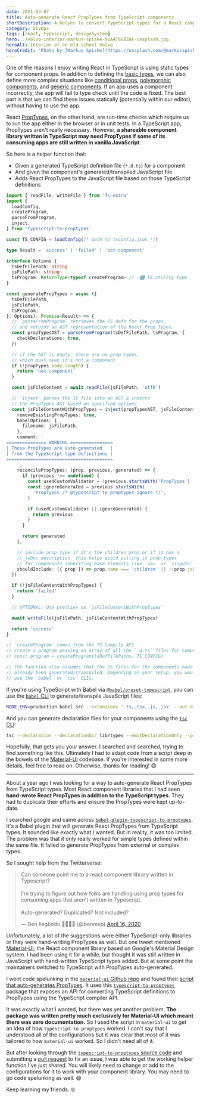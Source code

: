 ```yaml
---
date: 2021-03-07
title: Auto-generate React PropTypes from TypeScript components
shortDescription: A helper to convert TypeScript types for a React component library into PropTypes for legacy JavaScript apps
category: DivOps
tags: [react, typescript, designSystem]
hero: ./volvo-interior-markus-spiske-9vA4T6GBZAk-unsplash.jpg
heroAlt: Interior of an old school Volvo
heroCredit: 'Photo by [Markus Spiske](https://unsplash.com/@markusspiske)'
---
```


One of the reasons I enjoy writing React in TypeScript is using static types for component props. In addition to defining the [basic types](/blog/react-prop-types-with-typescript/), we can also define more complex situations like [conditional props](/blog/conditional-react-props-typescript/), [polymorphic components](/blog/polymorphic-react-components-typescript/), and [generic components](/blog/generic-react-components-typescript/). If an app uses a component incorrectly, the app will fail to type check until the code is fixed. The best part is that we can find these issues statically (potentially within our editor), without having to use the app.

React [PropTypes](https://reactjs.org/docs/typechecking-with-proptypes.html), on the other hand, are run-time checks which require us to run the app either in the browser or in unit tests. In a TypeScript app, PropTypes aren't really necessary. However, **a shareable component library written in TypeScript may need PropTypes if some of its consuming apps are still written in vanilla JavaScript**.

So here is a helper function that:

- Given a generated TypeScript definition file (`*.d.ts`) for a component
- And given the component's generated/transpiled JavaScript file
- Adds React PropTypes to the JavaScript file based on those TypeScript definitions

```typescript
import { readFile, writeFile } from 'fs-extra'
import {
  loadConfig,
  createProgram,
  parseFromProgram,
  inject,
} from 'typescript-to-proptypes'

const TS_CONFIG = loadConfig(/* path to tsconfig.json */)

type Result = 'success' | 'failed' | 'not-component'

interface Options {
  tsDefFilePath: string
  jsFilePath: string
  tsProgram: ReturnType<typeof createProgram> // 👈🏾 TS utility type
}

const generatePropTypes = async ({
  tsDefFilePath,
  jsFilePath,
  tsProgram,
}: Options): Promise<Result> => {
  // `parseFromProgram` retrieves the TS defs for the props,
  // and returns an AST representation of the React Prop Types
  const propTypesAST = parseFromProgram(tsDefFilePath, tsProgram, {
    checkDeclarations: true,
  })

  // if the AST is empty, there are no prop types,
  // which must mean it's not a component
  if (!propTypes.body.length) {
    return 'not-component'
  }

  const jsFileContent = await readFile(jsFilePath, 'utf8')

  // `inject` parses the JS file into an AST & inserts
  // the PropTypes AST based on specified options
  const jsFileContentWithPropTypes = inject(propTypesAST, jsFileContent, {
    removeExistingPropTypes: true,
    babelOptions: {
      filename: jsFilePath,
    },
    comment: `
=============== WARNING ================
| These PropTypes are auto-generated   |
| from the TypeScript type definitions |
========================================
    `,
    reconcilePropTypes: (prop, previous, generated) => {
      if (previous !== undefined) {
        const usedCustomValidator = !previous.startsWith('PropTypes')
        const ignoreGenerated = previous.startsWith(
          'PropTypes /* @typescript-to-proptypes-ignore */',
        )

        if (usedCustomValidator || ignoreGenerated) {
          return previous
        }
      }

      return generated
    },

    // include prop type if it's the children prop or if it has a
    // jsDoc description. this helps avoid pulling in prop types
    // for components inheriting base elements like `<a>` or `<input>`
    shouldInclude: ({ prop }) => prop.name === 'children' || !!prop.jsDoc,
  })

  if (!jsFileContentWithPropTypes) {
    return 'failed'
  }

  // OPTIONAL: Use prettier on `jsFileContentWithPropTypes`

  await writeFile(jsFilePath, jsFileContentWithPropTypes)

  return 'success'
}

// `createProgram` comes from the TS Compile API
// create a program passing an array of all the `.d.ts` files for components
// const program = createProgram(tsDefFilePaths, TS_CONFIG)

// The function also assumes that the JS files for the components have
// already been generated/transpiled. Depending on your setup, you would
// use the `babel` or `tsc` CLIs.
```

If you're using TypeScript with Babel via [`@babel/preset-typescript`](https://babeljs.io/docs/en/babel-preset-typescript), you can use the [`babel` CLI](https://babeljs.io/docs/en/babel-cli) to generate/transpile JavaScript files:

```bash
NODE_ENV=production babel src --extensions '.ts,.tsx,.js,.jsx' --out-dir lib
```

And you can generate declaration files for your components using the [`tsc` CLI](https://www.typescriptlang.org/docs/handbook/compiler-options.html):

```bash
tsc --declaration --declarationDir lib/types --emitDeclarationOnly --project tsconfig.json
```

Hopefully, that gets you your answer. I searched and searched, trying to find something like this. Ultimately I had to adapt code from a script deep in the bowels of the [Material-UI](https://material-ui.com/) codebase. If you're interested in some more details, feel free to read on. Otherwise, thanks for reading! 😄

---

About a year ago I was looking for a way to auto-generate React PropTypes from TypeScript types. Most React component libraries that I had seen **hand-wrote React PropTypes in addition to the TypeScript types**. They had to duplicate their efforts and ensure the PropTypes were kept up-to-date.

I searched google and came across [`babel-plugin-typescript-to-proptypes`](https://github.com/milesj/babel-plugin-typescript-to-proptypes). It's a Babel plugin that will generate React PropTypes from TypeScript types. It sounded like exactly what I wanted. But in reality, it was too limited. The problem was that it only really worked for simple types defined within the same file. It failed to generate PropTypes from external or complex types.

So I sought help from the Twitterverse:

<blockquote class="twitter-tweet"><p lang="en" dir="ltr">Can someone point me to a react component library written in Typescript?<br><br>I&#39;m trying to figure out how folks are handling using prop types for consuming apps that aren&#39;t written in Typescript.<br><br>Auto-generated? Duplicated? Not included?</p>&mdash; Ben Ilegbodu 🏀👨🏾‍💻 (@benmvp) <a href="https://twitter.com/benmvp/status/1250582826874880000?ref_src=twsrc%5Etfw">April 16, 2020</a></blockquote>

Unfortunately, a lot of the suggestions were either TypeScript-only libraries or they were hand-writing PropTypes as well. But one tweet mentioned [Material-UI](https://material-ui.com/), the React component library based on Google's Material Design system. I had been using it for a while, but thought it was still written in JavaScript with hand-written TypeScript types added. But at some point the maintainers switched to TypeScript with PropTypes auto-generated.

I went code spelunking in the [`material-ui` Github repo](https://github.com/mui-org/material-ui) and found their [script that auto-generates PropTypes](https://github.com/mui-org/material-ui/blob/9c30277169ddec998b41ba1a5c3f9c76621f1bb1/scripts/generateProptypes.ts). It uses this [`typescript-to-proptypes`](https://github.com/merceyz/typescript-to-proptypes) package that exposes an API for converting TypeScript definitions to PropTypes using the TypeScript compiler API.

It was exactly what I wanted, but there was yet another problem. **The package was written pretty much exclusively for Material-UI which meant there was zero documentation.** So I used the script in `material-ui` to get an idea of how `typescript-to-proptypes` worked. I can't say that I understood all of the configurations but it was clear that most of it was tailored to how `material-ui` worked. So I didn't need all of it.

But after looking through the [`typescript-to-proptypes` source code](https://github.com/merceyz/typescript-to-proptypes/blob/master/src/injector.ts) and submitting a [pull request](https://github.com/merceyz/typescript-to-proptypes/pull/29) to fix an issue, I was able to get the working helper function I've just shared. You will likely need to change or add to the configurations for it to work with your component library. You may need to go code spelunking as well. 😅

Keep learning my friends. 🤓

